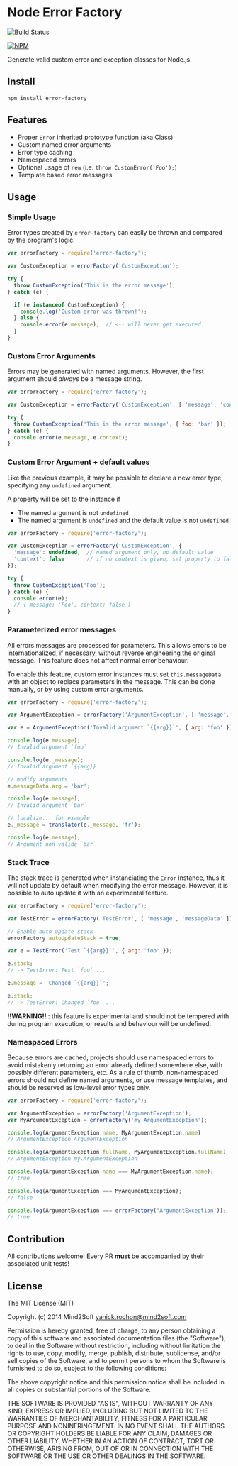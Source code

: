 # Node Error Factory

[![Build Status](https://travis-ci.org/yanickrochon/error-factory.svg)](https://travis-ci.org/yanickrochon/error-factory)

[![NPM](https://nodei.co/npm/error-factory.png?compact=true)](https://nodei.co/npm/error-factory/)

Generate valid custom error and exception classes for Node.js.


## Install

```
npm install error-factory
```


## Features

* Proper `Error` inherited prototype function (aka Class)
* Custom named error arguments
* Error type caching
* Namespaced errors
* Optional usage of `new` (i.e. `throw CustomError('Foo');`)
* Template based error messages


## Usage


### Simple Usage

Error types created by `error-factory` can easily be thrown and compared by the
program's logic.

```javascript
var errorFactory = require('error-factory');

var CustomException = errorFactory('CustomException');

try {
  throw CustomException('This is the error message');
} catch (e) {

  if (e instanceof CustomException) {
    console.log('Custom error was thrown!');
  } else {
    console.error(e.message);  // <-- will never get executed
  }
}
```


### Custom Error Arguments

Errors may be generated with named arguments. However, the first argument
should *always* be a message string.

```javascript
var errorFactory = require('error-factory');

var CustomException = errorFactory('CustomException', [ 'message', 'context' ]);

try {
  throw CustomException('This is the error message', { foo: 'bar' });
} catch (e) {
  console.error(e.message, e.context);
}
```


### Custom Error Argument + default values

Like the previous example, it may be possible to declare a new error type,
specifying any `undefined` argument.

A property will be set to the instance if

* The named argument is not `undefined`
* The named argument is `undefined` and the default value is not `undefined`

```javascript
var errorFactory = require('error-factory');

var CustomException = errorFactory('CustomException', {
  'message': undefined,  // named argument only, no default value
  'context': false       // if no context is given, set property to false
});

try {
  throw CustomException('Foo');
} catch (e) {
  console.error(e);
  // { message: 'Foo', context: false }
}
```


### Parameterized error messages

All errors messages are processed for parameters. This allows errors to be
internationalized, if necessary, without reverse engineering the original message.
This feature does not affect normal error behaviour.

To enable this feature, custom error instances must set `this.messageData` with
an object to replace parameters in the message. This can be done manually, or
by using custom error arguments.

```javascript
var errorFactory = require('error-factory');

var ArgumentException = errorFactory('ArgumentException', [ 'message', 'messageData' ]);

var e = ArgumentException('Invalid argument `{{arg}}`', { arg: 'foo' });

console.log(e.message);
// Invalid argument `foo`

console.log(e._message);
// Invalid argument `{{arg}}`

// modify arguments
e.messageData.arg = 'bar';

console.log(e.message);
// Invalid argument `bar`

// localize... for example
e._message = translator(e._message, 'fr');

console.log(e.message);
// Argument non valide `bar`
```


### Stack Trace

The stack trace is generated when instanciating the `Error` instance, thus it will
not update by default when modifying the error message. However, it is possible
to auto update it with an experimental feature.

```javascript
var errorFactory = require('error-factory');

var TestError = errorFactory('TestError', [ 'message', 'messageData' ]);

// Enable auto update stack
errorFactory.autoUpdateStack = true;

var e = TestError('Test `{{arg}}`', { arg: 'foo' });

e.stack;
// -> TestError: Test `foo` ...

e.message = 'Changed `{{arg}}`';

e.stack;
// -> TestError: Changed `foo` ...
```

**!!WARNING!!** : this feature is experimental and should not be tempered with during
program execution, or results and behaviour will be undefined.


### Namespaced Errors

Because errors are cached, projects should use namespaced errors to avoid mistakenly
returning an error already defined somewhere else, with possibly different parameters,
etc. As a rule of thumb, non-namespaced errors should not define named arguments, or
use message templates, and should be reserved as low-level error types only.

```javascript
var errorFactory = require('error-factory');

var ArgumentException = errorFactory('ArgumentException');
var MyArgumentException = errorFactory('my.ArgumentException');

console.log(ArgumentException.name, MyArgumentException.name)
// ArgumentException ArgumentException

console.log(ArgumentException.fullName, MyArgumentException.fullName)
// ArgumentException my.ArgumentException

console.log(ArgumentException.name === MyArgumentException.name);
// true

console.log(ArgumentException === MyArgumentException);
// false

console.log(ArgumentException === errorFactory('ArgumentException'));
// true
```


## Contribution

All contributions welcome! Every PR **must** be accompanied by their associated
unit tests!


## License

The MIT License (MIT)

Copyright (c) 2014 Mind2Soft <yanick.rochon@mind2soft.com>

Permission is hereby granted, free of charge, to any person obtaining a copy of
this software and associated documentation files (the "Software"), to deal in
the Software without restriction, including without limitation the rights to
use, copy, modify, merge, publish, distribute, sublicense, and/or sell copies of
the Software, and to permit persons to whom the Software is furnished to do so,
subject to the following conditions:

The above copyright notice and this permission notice shall be included in all
copies or substantial portions of the Software.

THE SOFTWARE IS PROVIDED "AS IS", WITHOUT WARRANTY OF ANY KIND, EXPRESS OR
IMPLIED, INCLUDING BUT NOT LIMITED TO THE WARRANTIES OF MERCHANTABILITY, FITNESS
FOR A PARTICULAR PURPOSE AND NONINFRINGEMENT. IN NO EVENT SHALL THE AUTHORS OR
COPYRIGHT HOLDERS BE LIABLE FOR ANY CLAIM, DAMAGES OR OTHER LIABILITY, WHETHER
IN AN ACTION OF CONTRACT, TORT OR OTHERWISE, ARISING FROM, OUT OF OR IN
CONNECTION WITH THE SOFTWARE OR THE USE OR OTHER DEALINGS IN THE SOFTWARE.
